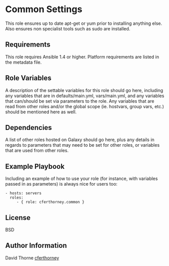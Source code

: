 Common Settings
=========

This role ensures up to date apt-get or yum prior to installing anything else.
Also ensures non specialist tools such as sudo are installed.

Requirements
------------

This role requires Ansible 1.4 or higher.  Platform requirements are listed in the metadata file.

Role Variables
--------------

A description of the settable variables for this role should go here, including any variables that are in defaults/main.yml, vars/main.yml, and any variables that can/should be set via parameters to the role. Any variables that are read from other roles and/or the global scope (ie. hostvars, group vars, etc.) should be mentioned here as well.

Dependencies
------------

A list of other roles hosted on Galaxy should go here, plus any details in regards to parameters that may need to be set for other roles, or variables that are used from other roles.

Example Playbook
----------------

Including an example of how to use your role (for instance, with variables passed in as parameters) is always nice for users too:

    - hosts: servers
      roles:
         - { role: cferthorney.common }

License
-------

BSD

Author Information
------------------

David Thorne [cferthorney](https://github.com/cferthorney)
